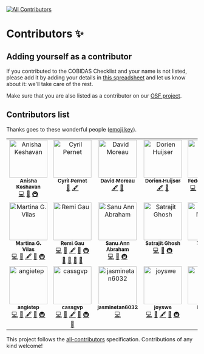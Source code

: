 <!-- ALL-CONTRIBUTORS-BADGE:START - Do not remove or modify this section -->
[![All Contributors](https://img.shields.io/badge/all_contributors-22-orange.svg?style=flat-square)](#contributors-)
<!-- ALL-CONTRIBUTORS-BADGE:END -->

# Contributors ✨

## Adding yourself as a contributor

If you contributed to the COBIDAS Checklist and your name is not listed, please add it by adding your details in
[this spreadsheet](https://docs.google.com/spreadsheets/d/1v_ReviQZLNxg9T5qCYAfMiA-rZupMnWp03PSNVRGpBI/edit?usp=sharing)
and let us know about it: we'll take care of the rest.

Make sure that you are also listed as a contributor on our [OSF project](https://osf.io/anvqy/).

## Contributors list

Thanks goes to these wonderful people
([emoji key](https://allcontributors.org/docs/en/emoji-key)).

<!-- ALL-CONTRIBUTORS-LIST:START - Do not remove or modify this section -->
<!-- prettier-ignore-start -->
<!-- markdownlint-disable -->
<table>
  <tbody>
    <tr>
      <td align="center" valign="top" width="12.5%"><a href="https://anisha.pizza"><img src="https://avatars0.githubusercontent.com/u/972008?v=4?s=100" width="100px;" alt="Anisha Keshavan"/><br /><sub><b>Anisha Keshavan</b></sub></a><br /><a href="https://github.com/ohbm/eCobidas/commits?author=akeshavan" title="Code">💻</a> <a href="#design-akeshavan" title="Design">🎨</a> <a href="#infra-akeshavan" title="Infrastructure (Hosting, Build-Tools, etc)">🚇</a></td>
      <td align="center" valign="top" width="12.5%"><a href="http://www.sbirc.ed.ac.uk/cyril/"><img src="https://avatars2.githubusercontent.com/u/4772878?v=4?s=100" width="100px;" alt="Cyril Pernet"/><br /><sub><b>Cyril Pernet</b></sub></a><br /><a href="#ideas-CPernet" title="Ideas, Planning, & Feedback">🤔</a> <a href="#content-CPernet" title="Content">🖋</a></td>
      <td align="center" valign="top" width="12.5%"><a href="https://github.com/davidmoreau"><img src="https://avatars0.githubusercontent.com/u/23465867?v=4?s=100" width="100px;" alt="David Moreau"/><br /><sub><b>David Moreau</b></sub></a><br /><a href="#content-davidmoreau" title="Content">🖋</a> <a href="#ideas-davidmoreau" title="Ideas, Planning, & Feedback">🤔</a></td>
      <td align="center" valign="top" width="12.5%"><a href="https://github.com/DorienHuijser"><img src="https://avatars1.githubusercontent.com/u/58177697?v=4?s=100" width="100px;" alt="Dorien Huijser"/><br /><sub><b>Dorien Huijser</b></sub></a><br /><a href="#content-DorienHuijser" title="Content">🖋</a> <a href="#ideas-DorienHuijser" title="Ideas, Planning, & Feedback">🤔</a></td>
      <td align="center" valign="top" width="12.5%"><a href="https://github.com/fedeadolfi"><img src="https://avatars3.githubusercontent.com/u/26678283?v=4?s=100" width="100px;" alt="Federico Adolfi"/><br /><sub><b>Federico Adolfi</b></sub></a><br /><a href="https://github.com/ohbm/eCobidas/commits?author=fedeadolfi" title="Code">💻</a> <a href="#design-fedeadolfi" title="Design">🎨</a> <a href="#content-fedeadolfi" title="Content">🖋</a> <a href="#ideas-fedeadolfi" title="Ideas, Planning, & Feedback">🤔</a> <a href="#infra-fedeadolfi" title="Infrastructure (Hosting, Build-Tools, etc)">🚇</a></td>
      <td align="center" valign="top" width="12.5%"><a href="https://github.com/johalgermissen"><img src="https://avatars1.githubusercontent.com/u/36693723?v=4?s=100" width="100px;" alt="Johannes Algermissen"/><br /><sub><b>Johannes Algermissen</b></sub></a><br /><a href="#content-johalgermissen" title="Content">🖋</a> <a href="#ideas-johalgermissen" title="Ideas, Planning, & Feedback">🤔</a></td>
      <td align="center" valign="top" width="12.5%"><a href="https://github.com/kwiebels"><img src="https://avatars1.githubusercontent.com/u/13459206?v=4?s=100" width="100px;" alt="Kristina Wiebels"/><br /><sub><b>Kristina Wiebels</b></sub></a><br /><a href="#content-kwiebels" title="Content">🖋</a> <a href="#ideas-kwiebels" title="Ideas, Planning, & Feedback">🤔</a></td>
      <td align="center" valign="top" width="12.5%"><a href="https://github.com/MarCordero"><img src="https://avatars1.githubusercontent.com/u/68017602?v=4?s=100" width="100px;" alt="MarCordero"/><br /><sub><b>MarCordero</b></sub></a><br /><a href="https://github.com/ohbm/eCobidas/commits?author=MarCordero" title="Code">💻</a> <a href="#ideas-MarCordero" title="Ideas, Planning, & Feedback">🤔</a></td>
    </tr>
    <tr>
      <td align="center" valign="top" width="12.5%"><a href="http://martinagvilas.github.io"><img src="https://avatars2.githubusercontent.com/u/37339384?v=4?s=100" width="100px;" alt="Martina G. Vilas"/><br /><sub><b>Martina G. Vilas</b></sub></a><br /><a href="https://github.com/ohbm/eCobidas/commits?author=martinagvilas" title="Code">💻</a> <a href="#design-martinagvilas" title="Design">🎨</a> <a href="#content-martinagvilas" title="Content">🖋</a> <a href="#ideas-martinagvilas" title="Ideas, Planning, & Feedback">🤔</a> <a href="#infra-martinagvilas" title="Infrastructure (Hosting, Build-Tools, etc)">🚇</a></td>
      <td align="center" valign="top" width="12.5%"><a href="https://remi-gau.github.io/"><img src="https://avatars3.githubusercontent.com/u/6961185?v=4?s=100" width="100px;" alt="Remi Gau"/><br /><sub><b>Remi Gau</b></sub></a><br /><a href="https://github.com/ohbm/eCobidas/commits?author=remi-gau" title="Code">💻</a> <a href="#design-remi-gau" title="Design">🎨</a> <a href="#content-remi-gau" title="Content">🖋</a> <a href="#ideas-remi-gau" title="Ideas, Planning, & Feedback">🤔</a> <a href="#infra-remi-gau" title="Infrastructure (Hosting, Build-Tools, etc)">🚇</a> <a href="#maintenance-remi-gau" title="Maintenance">🚧</a> <a href="#projectManagement-remi-gau" title="Project Management">📆</a> <a href="#tool-remi-gau" title="Tools">🔧</a> <a href="#talk-remi-gau" title="Talks">📢</a></td>
      <td align="center" valign="top" width="12.5%"><a href="https://github.com/sanuann"><img src="https://avatars3.githubusercontent.com/u/5114945?v=4?s=100" width="100px;" alt="Sanu Ann Abraham"/><br /><sub><b>Sanu Ann Abraham</b></sub></a><br /><a href="https://github.com/ohbm/eCobidas/commits?author=sanuann" title="Code">💻</a> <a href="#design-sanuann" title="Design">🎨</a> <a href="#infra-sanuann" title="Infrastructure (Hosting, Build-Tools, etc)">🚇</a></td>
      <td align="center" valign="top" width="12.5%"><a href="http://satra.cogitatum.org"><img src="https://avatars2.githubusercontent.com/u/184063?v=4?s=100" width="100px;" alt="Satrajit Ghosh"/><br /><sub><b>Satrajit Ghosh</b></sub></a><br /><a href="https://github.com/ohbm/eCobidas/commits?author=satra" title="Code">💻</a> <a href="#design-satra" title="Design">🎨</a> <a href="#infra-satra" title="Infrastructure (Hosting, Build-Tools, etc)">🚇</a></td>
      <td align="center" valign="top" width="12.5%"><a href="http://www.nisox.org"><img src="https://avatars3.githubusercontent.com/u/5155907?v=4?s=100" width="100px;" alt="Thomas Nichols"/><br /><sub><b>Thomas Nichols</b></sub></a><br /><a href="#design-nicholst" title="Design">🎨</a> <a href="#content-nicholst" title="Content">🖋</a> <a href="#ideas-nicholst" title="Ideas, Planning, & Feedback">🤔</a></td>
      <td align="center" valign="top" width="12.5%"><a href="https://github.com/TimVanMourik"><img src="https://avatars1.githubusercontent.com/u/6152205?v=4?s=100" width="100px;" alt="Tim van Mourik"/><br /><sub><b>Tim van Mourik</b></sub></a><br /><a href="https://github.com/ohbm/eCobidas/commits?author=TimVanMourik" title="Code">💻</a> <a href="#design-TimVanMourik" title="Design">🎨</a> <a href="#infra-TimVanMourik" title="Infrastructure (Hosting, Build-Tools, etc)">🚇</a></td>
      <td align="center" valign="top" width="12.5%"><a href="https://github.com/wdweeda"><img src="https://avatars0.githubusercontent.com/u/6614351?v=4?s=100" width="100px;" alt="Wouter Weeda"/><br /><sub><b>Wouter Weeda</b></sub></a><br /><a href="#content-wdweeda" title="Content">🖋</a> <a href="#ideas-wdweeda" title="Ideas, Planning, & Feedback">🤔</a></td>
      <td align="center" valign="top" width="12.5%"><a href="https://zsjoerds.com"><img src="https://avatars0.githubusercontent.com/u/11489467?v=4?s=100" width="100px;" alt="Zsuzsika Sjoerds"/><br /><sub><b>Zsuzsika Sjoerds</b></sub></a><br /><a href="#content-zsjoerds" title="Content">🖋</a> <a href="#ideas-zsjoerds" title="Ideas, Planning, & Feedback">🤔</a></td>
    </tr>
    <tr>
      <td align="center" valign="top" width="12.5%"><a href="https://github.com/angietep"><img src="https://avatars1.githubusercontent.com/u/35610800?v=4?s=100" width="100px;" alt="angietep"/><br /><sub><b>angietep</b></sub></a><br /><a href="https://github.com/ohbm/eCobidas/commits?author=angietep" title="Code">💻</a> <a href="#design-angietep" title="Design">🎨</a> <a href="#content-angietep" title="Content">🖋</a> <a href="#ideas-angietep" title="Ideas, Planning, & Feedback">🤔</a> <a href="#infra-angietep" title="Infrastructure (Hosting, Build-Tools, etc)">🚇</a></td>
      <td align="center" valign="top" width="12.5%"><a href="https://github.com/cassgvp"><img src="https://avatars2.githubusercontent.com/u/43407869?v=4?s=100" width="100px;" alt="cassgvp"/><br /><sub><b>cassgvp</b></sub></a><br /><a href="https://github.com/ohbm/eCobidas/commits?author=cassgvp" title="Code">💻</a> <a href="#design-cassgvp" title="Design">🎨</a> <a href="#content-cassgvp" title="Content">🖋</a> <a href="#ideas-cassgvp" title="Ideas, Planning, & Feedback">🤔</a> <a href="#infra-cassgvp" title="Infrastructure (Hosting, Build-Tools, etc)">🚇</a> <a href="#talk-cassgvp" title="Talks">📢</a></td>
      <td align="center" valign="top" width="12.5%"><a href="https://github.com/jasminetan6032"><img src="https://avatars2.githubusercontent.com/u/41640321?v=4?s=100" width="100px;" alt="jasminetan6032"/><br /><sub><b>jasminetan6032</b></sub></a><br /><a href="https://github.com/ohbm/eCobidas/commits?author=jasminetan6032" title="Code">💻</a></td>
      <td align="center" valign="top" width="12.5%"><a href="https://github.com/joyswe"><img src="https://avatars1.githubusercontent.com/u/47354027?v=4?s=100" width="100px;" alt="joyswe"/><br /><sub><b>joyswe</b></sub></a><br /><a href="https://github.com/ohbm/eCobidas/commits?author=joyswe" title="Code">💻</a> <a href="#design-joyswe" title="Design">🎨</a> <a href="#content-joyswe" title="Content">🖋</a> <a href="#ideas-joyswe" title="Ideas, Planning, & Feedback">🤔</a> <a href="#infra-joyswe" title="Infrastructure (Hosting, Build-Tools, etc)">🚇</a></td>
      <td align="center" valign="top" width="12.5%"><a href="https://github.com/lspieser"><img src="https://avatars3.githubusercontent.com/u/56166331?v=4?s=100" width="100px;" alt="lspieser"/><br /><sub><b>lspieser</b></sub></a><br /><a href="#content-lspieser" title="Content">🖋</a></td>
      <td align="center" valign="top" width="12.5%"><a href="https://github.com/m-miedema"><img src="https://avatars3.githubusercontent.com/u/39968233?v=4?s=100" width="100px;" alt="m-miedema"/><br /><sub><b>m-miedema</b></sub></a><br /><a href="https://github.com/ohbm/eCobidas/commits?author=m-miedema" title="Code">💻</a> <a href="#design-m-miedema" title="Design">🎨</a> <a href="#content-m-miedema" title="Content">🖋</a> <a href="#ideas-m-miedema" title="Ideas, Planning, & Feedback">🤔</a> <a href="#infra-m-miedema" title="Infrastructure (Hosting, Build-Tools, etc)">🚇</a></td>
    </tr>
  </tbody>
</table>

<!-- markdownlint-restore -->
<!-- prettier-ignore-end -->

<!-- ALL-CONTRIBUTORS-LIST:END -->

This project follows the
[all-contributors](https://github.com/all-contributors/all-contributors)
specification. Contributions of any kind welcome!

